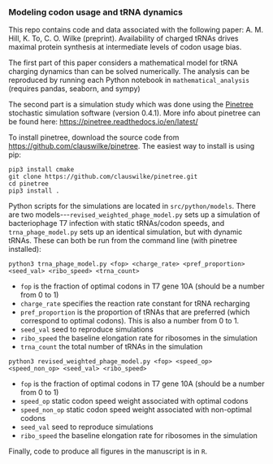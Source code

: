 ### Modeling codon usage and tRNA dynamics

This repo contains code and data associated with the following paper: A. M. Hill, K. To, C. O. Wilke (preprint). Availability of charged tRNAs drives maximal protein synthesis at intermediate levels of codon usage bias.

The first part of this paper considers a mathematical model for tRNA charging dynamics than can be solved numerically. The analysis can be reproduced by running each Python notebook in `mathematical_analysis` (requires pandas, seaborn, and sympy)

The second part is a simulation study which was done using the [Pinetree](https://github.com/clauswilke/pinetree) stochastic simulation software (version 0.4.1). More info about pinetree can be found here: https://pinetree.readthedocs.io/en/latest/

To install pinetree, download the source code from https://github.com/clauswilke/pinetree. The easiest way to install is using pip:

```
pip3 install cmake   
git clone https://github.com/clauswilke/pinetree.git
cd pinetree
pip3 install .
```

Python scripts for the simulations are located in `src/python/models`. There are two models---`revised_weighted_phage_model.py` sets up a simulation of bacteriophage T7 infection with static tRNAs/codon speeds, and `trna_phage_model.py` sets up an identical simulation, but with dynamic tRNAs. These can both be run from the command line (with pinetree installed):

```
python3 trna_phage_model.py <fop> <charge_rate> <pref_proportion> <seed_val> <ribo_speed> <trna_count>
```

- `fop` is the fraction of optimal codons in T7 gene 10A (should be a number from 0 to 1)
- `charge_rate` specifies the reaction rate constant for tRNA recharging
- `pref_proportion` is the proportion of tRNAs that are preferred (which correspond to optimal codons). This is also a number from 0 to 1.
- `seed_val` seed to reproduce simulations
- `ribo_speed` the baseline elongation rate for ribosomes in the simulation
- `trna_count` the total number of tRNAs in the simulation

```
python3 revised_weighted_phage_model.py <fop> <speed_op> <speed_non_op> <seed_val> <ribo_speed>
```

- `fop` is the fraction of optimal codons in T7 gene 10A (should be a number from 0 to 1)
- `speed_op` static codon speed weight associated with optimal codons
- `speed_non_op` static codon speed weight associated with non-optimal codons
- `seed_val` seed to reproduce simulations
- `ribo_speed` the baseline elongation rate for ribosomes in the simulation

Finally, code to produce all figures in the manuscript is in `R`.
